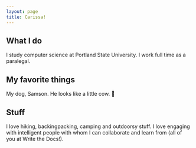 ```yaml
---
layout: page
title: Carissa!
---
```


## What I do 
I study computer science at Portland State University. I work full time as a paralegal. 

## My favorite things
My dog, Samson. He looks like a little cow. :cow2:

## Stuff
I love hiking, backingpacking, camping and outdoorsy stuff. 
I love engaging with intelligent people with whom I can collaborate and learn from (all of you at Write the Docs!). 


